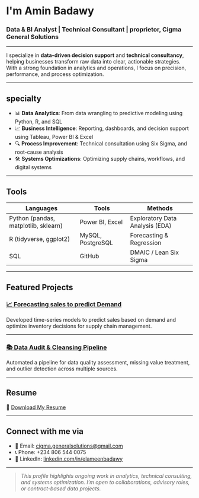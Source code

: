 # I'm Amin Badawy

### Data & BI Analyst | Technical Consultant | proprietor, Cigma General Solutions

---

 I specialize in **data-driven decision support** and **technical consultancy**, helping businesses transform raw data into clear, actionable strategies.  
With a strong foundation in analytics and operations, I focus on precision, performance, and process optimization.

---

## specialty

- 📊 **Data Analytics**: From data wrangling to predictive modeling using Python, R, and SQL
- 📈 **Business Intelligence**: Reporting, dashboards, and decision support using Tableau, Power BI & Excel
- 🔍 **Process Improvement**: Technical consultation using Six Sigma, and root-cause analysis
- 🛠 **Systems Optimizations**: Optimizing supply chains, workflows, and digital systems

---

## Tools 

| Languages | Tools | Methods |
|-----------|-------|---------|
| Python (pandas, matplotlib, sklearn) | Power BI, Excel | Exploratory Data Analysis (EDA) |
| R (tidyverse, ggplot2) | MySQL, PostgreSQL | Forecasting & Regression |
| SQL | GitHub | DMAIC / Lean Six Sigma |

---

## Featured Projects

### [📈 Forecasting sales to predict Demand](https://github.com/E-badawy/sales-forecast)
Developed time-series models to predict sales based on demand and optimize inventory decisions for supply chain management.

---

### [📚 Data Audit & Cleansing Pipeline](https://github.com/E-badawy/data-quality-pipeline)
Automated a pipeline for data quality assessment, missing value treatment, and outlier detection across multiple sources.

---

## Resume

📄 [Download My Resume](./Badawi's_CV.pdf)

---

## Connect with me via

- 📧 Email: [cigma.generalsolutions@gmail.com](mailto:cigma.generalsolutions@gmail.com)
- 📞 Phone: +234 806 544 0075
- 🔗 LinkedIn: [linkedin.com/in/elameenbadawy](https://www.linkedin.com/in/elameenbadawy)

---

>  *This profile highlights ongoing work in analytics, technical consulting, and systems optimization. I’m open to collaborations, advisory roles, or contract-based data projects.*

